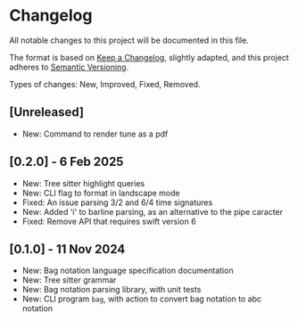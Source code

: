 # Changelog

All notable changes to this project will be documented in this file.

The format is based on [Keep a Changelog](https://keepachangelog.com/en/1.1.0/), slightly adapted,
and this project adheres to [Semantic Versioning](https://semver.org/spec/v2.0.0.html).

Types of changes: New, Improved, Fixed, Removed.

## [Unreleased]

- New: Command to render tune as a pdf

## [0.2.0] - 6 Feb 2025

- New: Tree sitter highlight queries
- New: CLI flag to format in landscape mode
- Fixed: An issue parsing 3/2 and 6/4 time signatures
- New: Added 'i' to barline parsing, as an alternative to the pipe caracter
- Fixed: Remove API that requires swift version 6

## [0.1.0] - 11 Nov 2024

- New: Bag notation language specification documentation
- New: Tree sitter grammar
- New: Bag notation parsing library, with unit tests
- New: CLI program `bag`, with action to convert bag notation to abc notation
